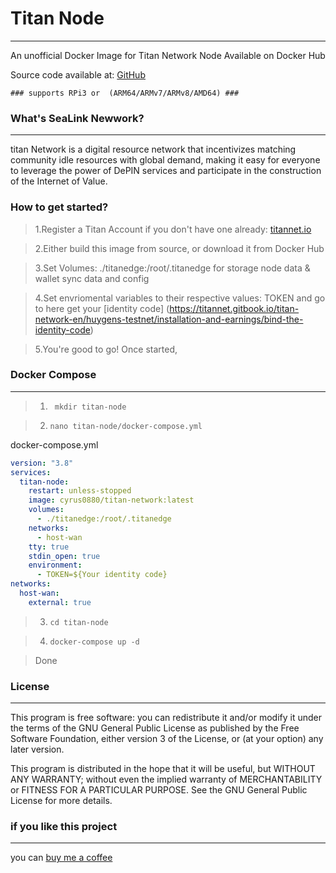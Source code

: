 # Titan Node
---
An unofficial Docker Image for Titan Network Node Available on Docker Hub

Source code available at: [GitHub](https://github.com/cyrus0880/titan-node)

```
### supports RPi3 or  (ARM64/ARMv7/ARMv8/AMD64) ###
```

### What's SeaLink Newwork?
---
titan Network is a digital resource network that incentivizes matching community idle resources with global demand, making it easy for everyone to leverage the power of DePIN services and participate in the construction of the Internet of Value.

### How to get started?
> 1.Register a Titan Account if you don't have one already: [titannet.io](https://test1.titannet.io/intiveRegister?code=oObYFh)

> 2.Either build this image from source, or download it from Docker Hub

> 3.Set Volumes: ./titanedge:/root/.titanedge  for storage node data & wallet sync data and config

> 4.Set envriomental variables to their respective values: TOKEN and go to here get your [identity code] (https://titannet.gitbook.io/titan-network-en/huygens-testnet/installation-and-earnings/bind-the-identity-code)

> 5.You're good to go! Once started,

### Docker Compose
---
> 1. ``` mkdir titan-node```

> 2.  ```nano titan-node/docker-compose.yml```
 
docker-compose.yml
```yaml
version: "3.8"
services:
  titan-node:
    restart: unless-stopped
    image: cyrus0880/titan-network:latest
    volumes:
      - ./titanedge:/root/.titanedge
    networks:
      - host-wan
    tty: true
    stdin_open: true
    environment:
      - TOKEN=${Your identity code}
networks:
  host-wan:
    external: true
```
> 3. ```cd titan-node ```

> 4. ``` docker-compose up -d ```

> Done

### License
---
This program is free software: you can redistribute it and/or modify it under the terms of the GNU General Public License as published by the Free Software Foundation, either version 3 of the License, or (at your option) any later version.

This program is distributed in the hope that it will be useful, but WITHOUT ANY WARRANTY; without even the implied warranty of MERCHANTABILITY or FITNESS FOR A PARTICULAR PURPOSE. See the GNU General Public License for more details.

### if you like this project
----
you can [ buy me a coffee ](https://www.buymeacoffee.com/cyrus.yeung)
